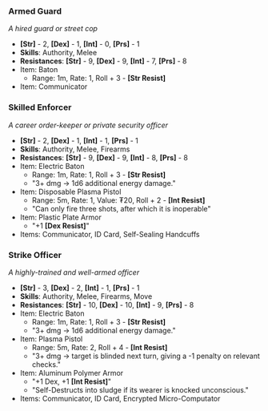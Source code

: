 ### Armed Guard
*A hired guard or street cop*
- **\[Str\]** - 2, **\[Dex\]** - 1, **\[Int\]** - 0, **\[Prs\]** - 1
- **Skills**: Authority, Melee
- **Resistances**: **\[Str\]** - 9, **\[Dex\]** - 9, **\[Int\]** - 7, **\[Prs\]** - 8
- Item: Baton
	- Range: 1m, Rate: 1, Roll + 3 - **\[Str Resist\]**
- Item: Communicator
### Skilled Enforcer
*A career order-keeper or private security officer*
- **\[Str\]** - 2, **\[Dex\]** - 1, **\[Int\]** - 1, **\[Prs\]** - 1
- **Skills**: Authority, Melee, Firearms
- **Resistances**: **\[Str\]** - 9, **\[Dex\]** - 9, **\[Int\]** - 8, **\[Prs\]** - 8
- Item: Electric Baton
	- Range: 1m, Rate: 1, Roll + 3 - **\[Str Resist\]**
	- "3+ dmg → 1d6 additional energy damage."
- Item: Disposable Plasma Pistol
	- Range: 5m, Rate: 1, Value: ₮20, Roll + 2 - **\[Int Resist\]**
	- "Can only fire three shots, after which it is inoperable"
- Item: Plastic Plate Armor
	- "+1 **\[Dex Resist\]**"
- Items: Communicator, ID Card, Self-Sealing Handcuffs
### Strike Officer
*A highly-trained and well-armed officer*
- **\[Str\]** - 3, **\[Dex\]** - 2, **\[Int\]** - 1, **\[Prs\]** - 1
- **Skills**: Authority, Melee, Firearms, Move
- **Resistances**: **\[Str\]** - 10, **\[Dex\]** - 10, **\[Int\]** - 9, **\[Prs\]** - 8
- Item: Electric Baton
	- Range: 1m, Rate: 1, Roll + 3 - **\[Str Resist\]**
	- "3+ dmg → 1d6 additional energy damage."
- Item: Plasma Pistol
	- Range: 5m, Rate: 2, Roll + 4 - **\[Int Resist\]**
	- "3+ dmg → target is blinded next turn, giving a -1 penalty on relevant checks."
- Item: Aluminum Polymer Armor
	- "+1 Dex, +1 **\[Int Resist\]**"
	- "Self-Destructs into sludge if its wearer is knocked unconscious."
- Items: Communicator, ID Card, Encrypted Micro-Computator